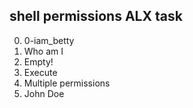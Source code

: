 ## shell permissions ALX task
0. 0-iam_betty 
1. Who am I
2. Empty!
3. Execute
4. Multiple permissions
5. John Doe
